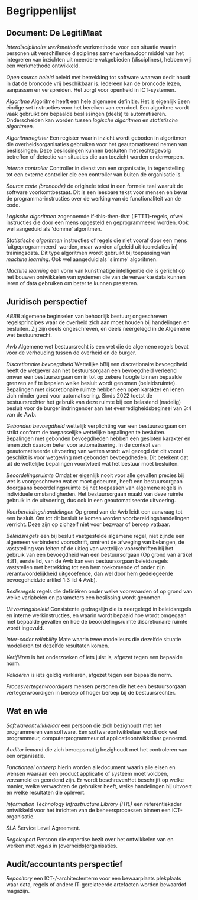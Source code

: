 # Begrippenlijst

## Document: De LegitiMaat

<dfn>Interdisciplinaire werkmethode</dfn> werkmethode voor een situatie waarin personen uit verschillende disciplines samenwerken.door middel van het integreren van inzichten uit meerdere vakgebieden (disciplines), hebben wij een werkmethode ontwikkeld.

<dfn>Open source beleid</dfn> beleid met betrekking tot software waarvan dedit houdt in dat de broncode vrij beschikbaar is. Iedereen kan de broncode lezen, aanpassen en verspreiden. Het zorgt voor openheid in ICT-systemen.

<dfn>Algoritme</dfn> Algoritme heeft een hele algemene definitie. Het is eigenlijk Eeen eindige set instructies voor het bereiken van een doel. Een algoritme wordt vaak gebruikt om bepaalde beslissingen (deels) te automatiseren. Onderscheiden kan worden tussen _logische algoritmen_ en _statistische algoritmen_.

<dfn>Algoritmeregister</dfn> Een register waarin inzicht wordt geboden in algoritmen die overheidsorganisaties gebruiken voor het geautomatiseerd nemen van beslissingen. Deze beslissingen kunnen besluiten met rechtsgevolg betreffen of detectie van situaties die aan toezicht worden onderworpen.

<dfn>Interne controller</dfn> Controller in dienst van een organisatie, in tegenstelling tot een externe controller die een controller van buiten de organisatie is.

<dfn>Source code (broncode)</dfn> de originele tekst in een formele taal waaruit de software voorkomtbestaat. Dit is een leesbare tekst voor mensen en bevat de programma-instructies over de werking van de functionaliteit van de code.

<dfn>Logische algoritmen</dfn> zogenoemde if-this-then-that (IFTTT)-regels, ofwel instructies die door een mens opgesteld en geprogrammeerd worden. Ook wel aangeduid als 'domme' algoritmen.

<dfn>Statistische algoritmen</dfn> instructies of regels die niet vooraf door een mens 'uitgeprogrammeerd' worden, maar worden afgeleid uit (correlaties in) trainingsdata. Dit type algoritmen wordt gebruikt bij toepassing van _machine learning._ Ook wel aangeduid als 'slimme' algoritmen.

<dfn>Machine learning</dfn> een vorm van kunstmatige intelligentie die is gericht op het bouwen ontwikkelen van systemen die van de verwerkte data kunnen leren of data gebruiken om beter te kunnen presteren.

## Juridisch perspectief

<dfn>ABBB</dfn> algemene beginselen van behoorlijk bestuur; ongeschreven regelsprincipes waar de overheid zich aan moet houden bij handelingen en besluiten. Zij zijn deels ongeschreven, en deels neergelegd in de Algemene wet bestuursrecht.

<dfn>Awb</dfn> Algemene wet bestuursrecht is een wet die de algemene regels bevat voor de verhouding tussen de overheid en de burger.

<dfn>Discretionaire bevoegdheid</dfn> Wettelijke bBij een discretionaire bevoegdheid heeft de wetgever aan het bestuursorgaan een bevoegdheid verleend omvan een bestuursorgaan om in tot op zekere hoogte binnen bepaalde grenzen zelf te bepalen welke besluit wordt genomen (beleidsruimte). Bepalingen met discretionaire ruimte hebben een open karakter en lenen zich minder goed voor automatisering. Sinds 2022 toetst de bestuursrechter het gebruik van deze ruimte bij een belastend (nadelig) besluit voor de burger indringender aan het evenredigheidsbeginsel van 3:4 van de Awb.

<dfn>Gebonden bevoegdheid</dfn> wettelijk verplichting van een bestuursorgaan om strikt conform de toepasselijke wettelijke bepalingen te besluiten. Bepalingen met gebonden bevoegdheden hebben een gesloten karakter en lenen zich daarom beter voor automatisering. In de context van geautomatiseerde uitvoering van wetten wordt wel gezegd dat dit vooral geschikt is voor wetgeving met gebonden bevoegdheden. Dit betekent dat uit de wettelijke bepalingen voortvloeit wat het bestuur moet besluiten.

<dfn>Beoordelingsruimte</dfn> Omdat er eigenlijk nooit voor alle gevallen precies bij wet is voorgeschreven wat er moet gebeuren, heeft een bestuursorgaan doorgaans beoordelingsruimte bij het toepassen van algemene regels in individuele omstandigheden. Het bestuursorgaan maakt van deze ruimte gebruik in de uitvoering, dus ook in een geautomatiseerde uitvoering.

<dfn>Voorbereidingshandelingen</dfn> Op grond van de Awb leidt een aanvraag tot een besluit. Om tot dit besluit te komen worden voorbereidingshandelingen verricht. Deze zijn op zichzelf niet voor bezwaar of beroep vatbaar.

<dfn>Beleidsregels</dfn> een bij besluit vastgestelde algemene regel, niet zijnde een algemeen verbindend voorschrift, omtrent de afweging van belangen, de vaststelling van feiten of de uitleg van wettelijke voorschriften bij het gebruik van een bevoegdheid van een bestuursorgaan (Op grond van artikel 4:81, eerste lid, van de Awb kan een bestuursorgaan beleidsregels vaststellen met betrekking tot een hem toekomende of onder zijn verantwoordelijkheid uitgeoefende, dan wel door hem gedelegeerde bevoegdheidzie artikel 1:3 lid 4 Awb).

<dfn>Beslisregels</dfn> regels die definiëren onder welke voorwaarden of op grond van welke variabelen en parameters een beslissing wordt genomen.

<dfn>Uitvoeringsbeleid</dfn> Consistente gedragslijn die is neergelegd in beleidsregels en interne werkinstructies, en waarin wordt bepaald hoe wordt omgegaan met bepaalde gevallen en hoe de beoordelingsruimte discretionaire ruimte wordt ingevuld.

<dfn>Inter-coder reliability</dfn> Mate waarin twee modelleurs die dezelfde situatie modelleren tot dezelfde resultaten komen.

<dfn>Verifiëren</dfn> is het onderzoeken of iets juist is, afgezet tegen een bepaalde norm.

<dfn>Valideren</dfn> is iets geldig verklaren, afgezet tegen een bepaalde norm.

<dfn>Procesvertegenwoordigers</dfn> mensen personen die het een bestuursorgaan vertegenwoordigen in beroep of hoger beroep bij de bestuursrechter.

## Wat en wie

<dfn>Softwareontwikkelaar</dfn> een persoon die zich bezighoudt met het programmeren van software. Een softwareontwikkelaar wordt ook wel programmeur, computerprogrammeur of applicatieontwikkelaar genoemd.

<dfn>Auditor</dfn> iemand die zich beroepsmatig bezighoudt met het controleren van een organisatie.

<dfn>Functioneel ontwerp</dfn> hierin worden alledocument waarin alle eisen en wensen waaraan een product applicatie of systeem moet voldoen, verzameld en geordend zijn. Er wordt beschrevenHet beschrijft op welke manier, welke verwachten de gebruiker heeft, welke handelingen hij uitvoert en welke resultaten die oplevert.

<dfn>Information Technology Infrastructure Library (ITIL)</dfn> een referentiekader ontwikkeld voor het inrichten van de beheersprocessen binnen een ICT-organisatie.

<dfn>SLA</dfn> Service Level Agreement.

<dfn>Regelexpert</dfn> Persoon die expertise bezit over het ontwikkelen van en werken met _regels_ in (overheids)organisaties.

## Audit/accountants perspectief

<dfn>Repository</dfn> een ICT-/-architectenterm voor een bewaarplaats plekplaats waar data, regels of andere IT-gerelateerde artefacten worden bewaardof magazijn.
